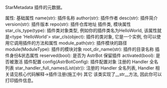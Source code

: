StarMetadata
插件的元数据。

属性:
基础属性
name(str): 插件名称
author(str): 插件作者
desc(str): 插件简介
version(str): 插件版本
repo(str): 插件仓库地址
插件类, 模块属性
star_cls_type(type): 插件类对象类型, 例如你的插件类名为HelloWorld, 该属性就是<type 'HelloWorld'>
star_cls(object): 插件的类对象, 它是一个实例, 你可以使用它调用插件的方法和属性
module_path(str): 插件模块的路径
module(ModuleType): 插件的模块对象
root_dir_name(str): 插件的目录名称
插件身份&状态属性
reserved(bool): 是否为 AstrBot 保留插件
activated(bool): 是否被激活
插件配置
config(AstrBotConfig): 插件配置对象
注册的 Handler 全名列表
star_handler_full_names(List(str)): 注册的 Handler 全名列表, Handler 相关请见核心代码解释->插件注册(施工中)
其它
该类实现了__str__方法, 因此你可以打印插件信息。